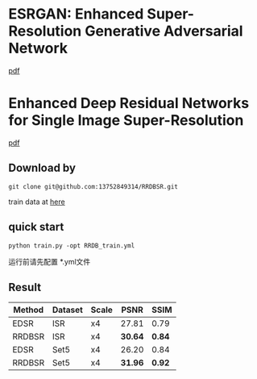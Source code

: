 # ESRGAN: Enhanced Super-Resolution Generative Adversarial Network

[pdf](https://arxiv.org/pdf/1809.00219v2.pdf)

# Enhanced Deep Residual Networks for Single Image Super-Resolution

[pdf](http://www.vision.ee.ethz.ch/~timofter/publications/Timofte-CVPRW-2017.pdf)

## Download by

```
git clone git@github.com:13752849314/RRDBSR.git
```

train data at [here](https://www.kaggle.com/datasets/quadeer15sh/image-super-resolution-from-unsplash)

## quick start

```
python train.py -opt RRDB_train.yml
```

运行前请先配置 *.yml文件

## Result

| Method | Dataset | Scale | PSNR      | SSIM     |
|--------|---------|-------|-----------|----------|
| EDSR   | ISR     | x4    | 27.81     | 0.79     |
| RRDBSR | ISR     | x4    | **30.64** | **0.84** |
| EDSR   | Set5    | x4    | 26.20     | 0.84     |
| RRDBSR | Set5    | x4    | **31.96** | **0.92** |

